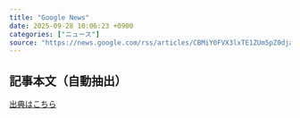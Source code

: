 ```yaml
---
title: "Google News"
date: 2025-09-28 10:06:23 +0900
categories: ["ニュース"]
source: "https://news.google.com/rss/articles/CBMiY0FVX3lxTE1ZUm5pZ0dja0FCYWdzRi1JSDNGblB5VzVEdFlBNVlPc21rbC1ncFB3b1VDS1J0ZkRRUC05ZUJrVHdKNHAtM2NtZEZpUE1tMlZrbUdMYmJZTnI3Q0E4YVUyMzBLVQ?oc=5"
---
```


## 記事本文（自動抽出）
<body class="y0K44d EA71Tc" id="readabilityBody"></body>

[出典はこちら](https://news.google.com/rss/articles/CBMiY0FVX3lxTE1ZUm5pZ0dja0FCYWdzRi1JSDNGblB5VzVEdFlBNVlPc21rbC1ncFB3b1VDS1J0ZkRRUC05ZUJrVHdKNHAtM2NtZEZpUE1tMlZrbUdMYmJZTnI3Q0E4YVUyMzBLVQ?oc=5)
